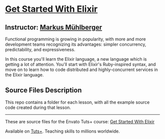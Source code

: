 # [Get Started With Elixir][published url]
## Instructor: [Markus Mühlberger][instructor url]


Functional programming is growing in popularity, with more and more development teams recognizing its advantages: simpler concurrency, predictability, and expressiveness.

In this course you'll learn the Elixir language, a new language which is getting a lot of attention. You'll start with Elixir's Ruby-inspired syntax, and move on to learn how to code distributed and highly-concurrent services in the Elixir language.


## Source Files Description


This repo contains a folder for each lesson, with all the example source code created during that lesson.

------

These are source files for the Envato Tuts+ course: [Get Started With Elixir][published url]

Available on [Tuts+](https://tutsplus.com). Teaching skills to millions worldwide.

[published url]: https://code.tutsplus.com/courses/get-started-with-elixir
[instructor url]: https://tutsplus.com/authors/markus-muhlberger
